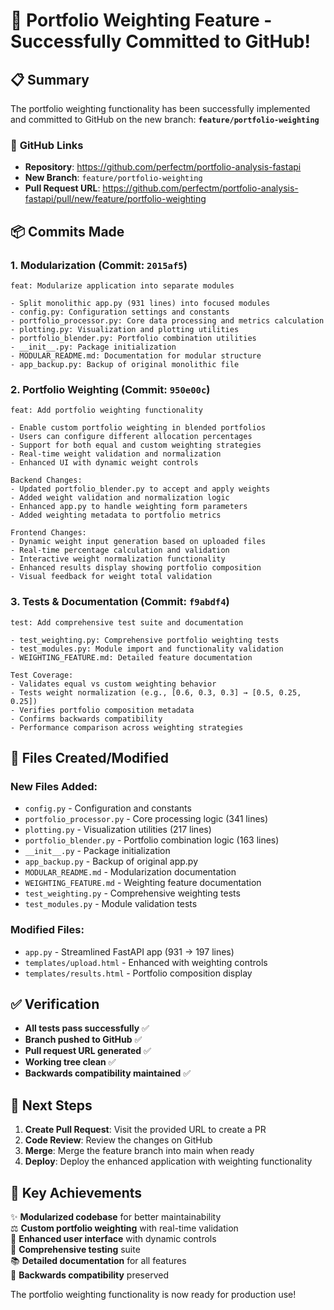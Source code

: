 # 🎉 Portfolio Weighting Feature - Successfully Committed to GitHub!

## 📋 **Summary**

The portfolio weighting functionality has been successfully implemented and committed to GitHub on the new branch: **`feature/portfolio-weighting`**

### 🔗 **GitHub Links**

- **Repository**: https://github.com/perfectm/portfolio-analysis-fastapi
- **New Branch**: `feature/portfolio-weighting`
- **Pull Request URL**: https://github.com/perfectm/portfolio-analysis-fastapi/pull/new/feature/portfolio-weighting

## 📦 **Commits Made**

### 1. **Modularization** (Commit: `2015af5`)

```
feat: Modularize application into separate modules

- Split monolithic app.py (931 lines) into focused modules
- config.py: Configuration settings and constants
- portfolio_processor.py: Core data processing and metrics calculation
- plotting.py: Visualization and plotting utilities
- portfolio_blender.py: Portfolio combination utilities
- __init__.py: Package initialization
- MODULAR_README.md: Documentation for modular structure
- app_backup.py: Backup of original monolithic file
```

### 2. **Portfolio Weighting** (Commit: `950e00c`)

```
feat: Add portfolio weighting functionality

- Enable custom portfolio weighting in blended portfolios
- Users can configure different allocation percentages
- Support for both equal and custom weighting strategies
- Real-time weight validation and normalization
- Enhanced UI with dynamic weight controls

Backend Changes:
- Updated portfolio_blender.py to accept and apply weights
- Added weight validation and normalization logic
- Enhanced app.py to handle weighting form parameters
- Added weighting metadata to portfolio metrics

Frontend Changes:
- Dynamic weight input generation based on uploaded files
- Real-time percentage calculation and validation
- Interactive weight normalization functionality
- Enhanced results display showing portfolio composition
- Visual feedback for weight total validation
```

### 3. **Tests & Documentation** (Commit: `f9abdf4`)

```
test: Add comprehensive test suite and documentation

- test_weighting.py: Comprehensive portfolio weighting tests
- test_modules.py: Module import and functionality validation
- WEIGHTING_FEATURE.md: Detailed feature documentation

Test Coverage:
- Validates equal vs custom weighting behavior
- Tests weight normalization (e.g., [0.6, 0.3, 0.3] → [0.5, 0.25, 0.25])
- Verifies portfolio composition metadata
- Confirms backwards compatibility
- Performance comparison across weighting strategies
```

## 📁 **Files Created/Modified**

### **New Files Added:**

- `config.py` - Configuration and constants
- `portfolio_processor.py` - Core processing logic (341 lines)
- `plotting.py` - Visualization utilities (217 lines)
- `portfolio_blender.py` - Portfolio combination logic (163 lines)
- `__init__.py` - Package initialization
- `app_backup.py` - Backup of original app.py
- `MODULAR_README.md` - Modularization documentation
- `WEIGHTING_FEATURE.md` - Weighting feature documentation
- `test_weighting.py` - Comprehensive weighting tests
- `test_modules.py` - Module validation tests

### **Modified Files:**

- `app.py` - Streamlined FastAPI app (931 → 197 lines)
- `templates/upload.html` - Enhanced with weighting controls
- `templates/results.html` - Portfolio composition display

## ✅ **Verification**

- **All tests pass successfully** ✅
- **Branch pushed to GitHub** ✅
- **Pull request URL generated** ✅
- **Working tree clean** ✅
- **Backwards compatibility maintained** ✅

## 🚀 **Next Steps**

1. **Create Pull Request**: Visit the provided URL to create a PR
2. **Code Review**: Review the changes on GitHub
3. **Merge**: Merge the feature branch into main when ready
4. **Deploy**: Deploy the enhanced application with weighting functionality

## 🎯 **Key Achievements**

✨ **Modularized codebase** for better maintainability  
⚖️ **Custom portfolio weighting** with real-time validation  
🎨 **Enhanced user interface** with dynamic controls  
🧪 **Comprehensive testing** suite  
📚 **Detailed documentation** for all features  
🔄 **Backwards compatibility** preserved

The portfolio weighting functionality is now ready for production use!
